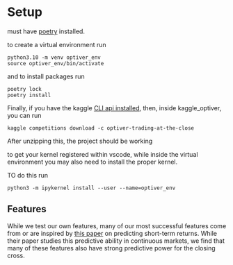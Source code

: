 # Setup

must have [poetry](https://python-poetry.org/) installed.

to create a virtual environment run

```
python3.10 -m venv optiver_env
source optiver_env/bin/activate
```

and to install packages run

```
poetry lock
poetry install
```
Finally, if you have the kaggle [CLI api installed](https://github.com/Kaggle/kaggle-api), then, inside kaggle_optiver, you can run

```
kaggle competitions download -c optiver-trading-at-the-close
```

After unzipping this, the project should be working

to get your kernel registered within vscode, while inside the virtual environment you may also need to install the proper kernel.

TO do this run
```
python3 -m ipykernel install --user --name=optiver_env
```
## Features

While we test our own features, many of our most successful features come from or are inspired by [this paper](https://www.nber.org/system/files/working_papers/w30366/w30366.pdf) on predicting short-term returns. While their paper studies this predictive ability in continuous markets, we find that many of these features also have strong predictive power for the closing cross.

